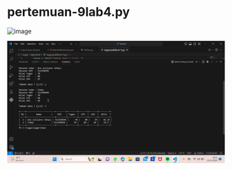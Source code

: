 # pertemuan-9lab4.py

![image](https://github.com/ekarahayu24/pertemuan-9lab4.py/assets/147680283/26c82f77-f260-4764-9baf-337ca87922f4)

![alt text](gambar/gambar2.png?raw=true)

